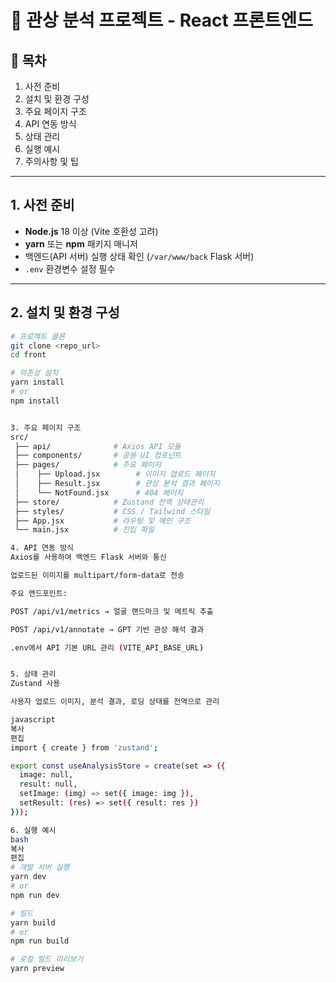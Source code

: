 # 🚀 관상 분석 프로젝트 - React 프론트엔드

## 📌 목차
1. 사전 준비  
2. 설치 및 환경 구성  
3. 주요 페이지 구조  
4. API 연동 방식  
5. 상태 관리  
6. 실행 예시  
7. 주의사항 및 팁  

---

## 1. 사전 준비
- **Node.js** 18 이상 (Vite 호환성 고려)  
- **yarn** 또는 **npm** 패키지 매니저  
- 백엔드(API 서버) 실행 상태 확인 (`/var/www/back` Flask 서버)  
- `.env` 환경변수 설정 필수  

---

## 2. 설치 및 환경 구성
```bash
# 프로젝트 클론
git clone <repo_url>
cd front

# 의존성 설치
yarn install
# or
npm install


3. 주요 페이지 구조
src/
 ├── api/              # Axios API 모듈
 ├── components/       # 공용 UI 컴포넌트
 ├── pages/            # 주요 페이지
 │    ├── Upload.jsx        # 이미지 업로드 페이지
 │    ├── Result.jsx        # 관상 분석 결과 페이지
 │    └── NotFound.jsx      # 404 페이지
 ├── store/            # Zustand 전역 상태관리
 ├── styles/           # CSS / Tailwind 스타일
 ├── App.jsx           # 라우팅 및 메인 구조
 └── main.jsx          # 진입 파일

4. API 연동 방식
Axios를 사용하여 백엔드 Flask 서버와 통신

업로드된 이미지를 multipart/form-data로 전송

주요 엔드포인트:

POST /api/v1/metrics → 얼굴 랜드마크 및 메트릭 추출

POST /api/v1/annotate → GPT 기반 관상 해석 결과

.env에서 API 기본 URL 관리 (VITE_API_BASE_URL)


5. 상태 관리
Zustand 사용

사용자 업로드 이미지, 분석 결과, 로딩 상태를 전역으로 관리

javascript
복사
편집
import { create } from 'zustand';

export const useAnalysisStore = create(set => ({
  image: null,
  result: null,
  setImage: (img) => set({ image: img }),
  setResult: (res) => set({ result: res })
}));

6. 실행 예시
bash
복사
편집
# 개발 서버 실행
yarn dev
# or
npm run dev

# 빌드
yarn build
# or
npm run build

# 로컬 빌드 미리보기
yarn preview
